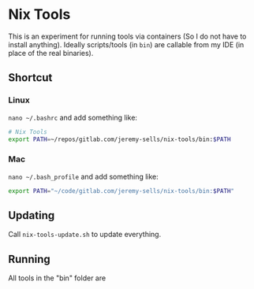 # Nix Tools

This is an experiment for running tools via containers (So I do not have to install anything).
Ideally scripts/tools (in `bin`) are callable from my IDE (in place of the real binaries).

## Shortcut

### Linux
`nano ~/.bashrc` and add something like:
```bash
# Nix Tools
export PATH=~/repos/gitlab.com/jeremy-sells/nix-tools/bin:$PATH
```

### Mac
`nano ~/.bash_profile` and add something like:
```bash
export PATH="~/code/gitlab.com/jeremy-sells/nix-tools/bin:$PATH"
```

## Updating

Call `nix-tools-update.sh` to update everything.

## Running

All tools in the "bin" folder are 
